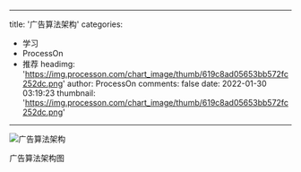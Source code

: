 
---
title: '广告算法架构'
categories: 
 - 学习
 - ProcessOn
 - 推荐
headimg: 'https://img.processon.com/chart_image/thumb/619c8ad05653bb572fc252dc.png'
author: ProcessOn
comments: false
date: 2022-01-30 03:19:23
thumbnail: 'https://img.processon.com/chart_image/thumb/619c8ad05653bb572fc252dc.png'
---

<div>   
<img class="thumb" alt="广告算法架构" src="https://img.processon.com/chart_image/thumb/619c8ad05653bb572fc252dc.png" referrerpolicy="no-referrer">
<p>广告算法架构图</p>  
</div>
            